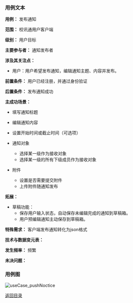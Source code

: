 ### 用例文本

**用例：** 发布通知

**范围：** 校讯通用户客户端

**级别：** 用户目标

**主要参与者：** 通知发布者

**涉及其关注点：**

- 用户：用户希望发布通知，编辑通知主题、内容并发布。

**前置条件：** 用户已经注册，并通过身份验证

**后置条件：** 发布通知成功

**主成功场景：**


- 填写通知标题

- 编辑通知内容

- 设置开始时间或截止时间（可选项）
- 通知对象
	- 选择某一级作为接收对象
	- 选择某一级的所有下级成员作为接收对象
- 附件
	- 设置是否需要提交附件
	- 上传附件随通知发布 

**拓展：**
 
- 草稿功能：
	- 保存用户输入状态，自动保存未编辑完成的通知到草稿箱。
	- 用户预编辑通知主动保存到草稿箱。


**特殊需求：**  客户端发布通知转化为json格式


**技术与数据变元表：**

**发生频率：** 频繁

**未决问题：** 

### 用例图

![useCase_pushNoctice](https://azurlin.oss-cn-beijing.aliyuncs.com/2019ldu_SE/usecase_image/uci_pushnotice.jpg)



[返回目录](README.md)